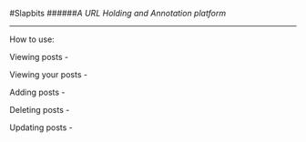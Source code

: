 #Slapbits 
######_A URL Holding and Annotation platform_
***
How to use:

Viewing posts - 

Viewing your posts - 

Adding posts -

Deleting posts -

Updating posts -


